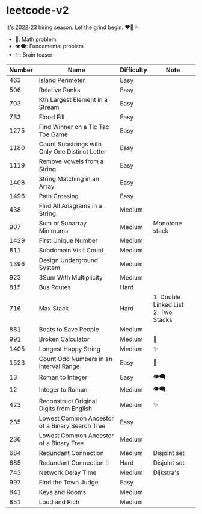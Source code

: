 # leetcode-v2

It's 2022-23 hiring season. Let the grind begin. :heart_on_fire: :sweat_drops:

-   :telescope:: Math problem
-   :eye_speech_bubble:: Fundamental problem
-   :sparkles:: Brain teaser

| Number | Name                                           | Difficulty | Note                                       |
| ------ | ---------------------------------------------- | ---------- | ------------------------------------------ |
| 463    | Island Perimeter                               | Easy       |                                            |
| 506    | Relative Ranks                                 | Easy       |                                            |
| 703    | Kth Largest Element in a Stream                | Easy       |                                            |
| 733    | Flood Fill                                     | Easy       |                                            |
| 1275   | Find Winner on a Tic Tac Toe Game              | Easy       |                                            |
| 1180   | Count Substrings with Only One Distinct Letter | Easy       |                                            |
| 1119   | Remove Vowels from a String                    | Easy       |                                            |
| 1408   | String Matching in an Array                    | Easy       |                                            |
| 1496   | Path Crossing                                  | Easy       |                                            |
| 438    | Find All Anagrams in a String                  | Medium     |                                            |
| 907    | Sum of Subarray Minimums                       | Medium     | Monotone stack                             |
| 1429   | First Unique Number                            | Medium     |                                            |
| 811    | Subdomain Visit Count                          | Medium     |                                            |
| 1396   | Design Underground System                      | Medium     |                                            |
| 923    | 3Sum With Multiplicity                         | Medium     |                                            |
| 815    | Bus Routes                                     | Hard       |                                            |
| 716    | Max Stack                                      | Hard       | 1. Double Linked List <br /> 2. Two Stacks |
| 881    | Boats to Save People                           | Medium     |                                            |
| 991    | Broken Calculator                              | Medium     | :telescope:                                |
| 1405   | Longest Happy String                           | Medium     | :sparkles:                                 |
| 1523   | Count Odd Numbers in an Interval Range         | Easy       | :telescope:                                |
| 13     | Roman to Integer                               | Easy       | :eye_speech_bubble:                        |
| 12     | Integer to Roman                               | Medium     | :eye_speech_bubble:                        |
| 423    | Reconstruct Original Digits from English       | Medium     | :sparkles:                                 |
| 235    | Lowest Common Ancestor of a Binary Search Tree | Easy       |                                            |
| 236    | Lowest Common Ancestor of a Binary Tree        | Medium     |                                            |
| 684    | Redundant Connection                           | Medium     | Disjoint set                               |
| 685    | Redundant Connection II                        | Hard       | Disjoint set                               |
| 743    | Network Delay Time                             | Medium     | Dijkstra's                                 |
| 997    | Find the Town Judge                            | Easy       |
| 841    | Keys and Rooms                                 | Medium     |                                            |
| 851    | Loud and Rich                                  | Medium     |                                            |
